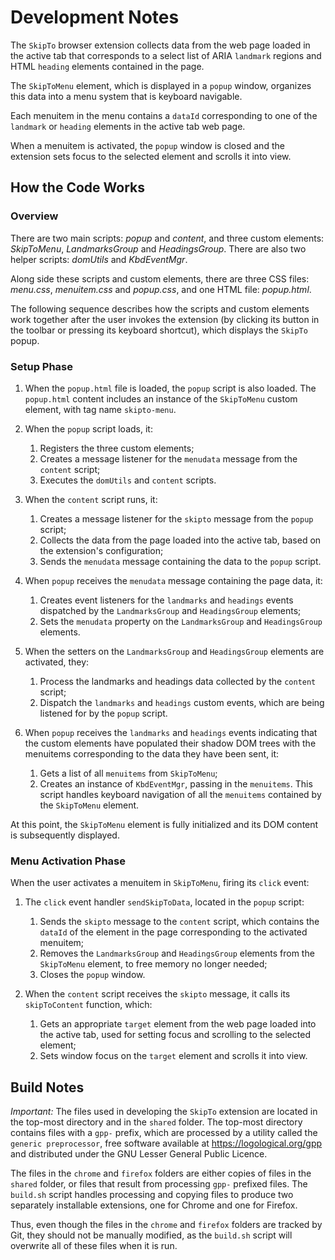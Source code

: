 # Development Notes

The `SkipTo` browser extension collects data from the web page loaded in the
active tab that corresponds to a select list of ARIA `landmark` regions and
HTML `heading` elements contained in the page.

The `SkipToMenu` element, which is displayed in a `popup` window, organizes
this data into a menu system that is keyboard navigable.

Each menuitem in the menu contains a `dataId` corresponding to one of the
`landmark` or `heading` elements in the active tab web page.

When a menuitem is activated, the `popup` window is closed and the extension
sets focus to the selected element and scrolls it into view.

## How the Code Works

### Overview

There are two main scripts: *popup* and *content*, and three custom elements:
*SkipToMenu*, *LandmarksGroup* and *HeadingsGroup*. There are also two helper
scripts: *domUtils* and *KbdEventMgr*.

Along side these scripts and custom elements, there are three CSS files:
*menu.css*, *menuitem.css* and *popup.css*, and one HTML file: *popup.html*.

The following sequence describes how the scripts and custom elements work
together after the user invokes the extension (by clicking its button in the
toolbar or pressing its keyboard shortcut), which displays the `SkipTo` popup.

### Setup Phase

1. When the `popup.html` file is loaded, the `popup` script is also loaded.
   The `popup.html` content includes an instance of the `SkipToMenu` custom
   element, with tag name `skipto-menu`.

1. When the `popup` script loads, it:
    1. Registers the three custom elements;
    1. Creates a message listener for the `menudata` message from the
      `content` script;
    1. Executes the `domUtils` and `content` scripts.

1. When the `content` script runs, it:
    1. Creates a message listener for the `skipto` message from the `popup`
       script;
    1. Collects the data from the page loaded into the active tab, based on
       the extension's configuration;
    1. Sends the `menudata` message containing the data to the `popup` script.

1. When `popup` receives the `menudata` message containing the page data, it:
    1. Creates event listeners for the `landmarks` and `headings` events
       dispatched by the `LandmarksGroup` and `HeadingsGroup` elements;
    1. Sets the `menudata` property on the `LandmarksGroup` and
      `HeadingsGroup` elements.

1. When the setters on the `LandmarksGroup` and `HeadingsGroup` elements are
    activated, they:
    1. Process the landmarks and headings data collected by the `content`
       script;
    1. Dispatch the `landmarks` and `headings` custom events, which are being
       listened for by the `popup` script.

1. When `popup` receives the `landmarks` and `headings` events indicating that
   the custom elements have populated their shadow DOM trees with the
   menuitems corresponding to the data they have been sent, it:
    1. Gets a list of all `menuitems` from `SkipToMenu`;
    1. Creates an instance of `KbdEventMgr`, passing in the `menuitems`. This
       script handles keyboard navigation of all the `menuitems` contained by
       the `SkipToMenu` element.

At this point, the `SkipToMenu` element is fully initialized and its DOM
content is subsequently displayed.

### Menu Activation Phase

When the user activates a menuitem in `SkipToMenu`, firing its `click` event:

1. The `click` event handler `sendSkipToData`, located in the `popup` script:
    1. Sends the `skipto` message to the `content` script, which contains the
      `dataId` of the element in the page corresponding to the activated
       menuitem;
    1. Removes the `LandmarksGroup` and `HeadingsGroup` elements from the
       `SkipToMenu` element, to free memory no longer needed;
    1. Closes the `popup` window.

1. When the `content` script receives the `skipto` message, it calls its
   `skipToContent` function, which:
    1. Gets an appropriate `target` element from the web page loaded into the
       active tab, used for setting focus and scrolling to the selected
       element;
    1. Sets window focus on the `target` element and scrolls it into view.

## Build Notes

_Important:_ The files used in developing the `SkipTo` extension are located
in the top-most directory and in the `shared` folder. The top-most directory
contains files with a `gpp-` prefix, which are processed by a utility called
the `generic preprocessor`, free software available at
https://logological.org/gpp and distributed under the  GNU Lesser General
Public Licence.

The files in the `chrome` and `firefox` folders are either copies of files in
the `shared` folder, or files that result from processing `gpp-` prefixed
files. The `build.sh` script handles processing and copying files to produce
two separately installable extensions, one for Chrome and one for Firefox.

Thus, even though the files in the `chrome` and `firefox` folders are tracked
by Git, they should not be manually modified, as the `build.sh` script will
overwrite all of these files when it is run.


